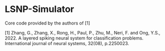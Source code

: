 # LSNP-Simulator
 
Core code provided by the authors of [1]

[1] Zhang, G., Zhang, X., Rong, H., Paul, P., Zhu, M., Neri, F. and Ong, Y.S., 2022. A layered spiking neural system for classification problems. International journal of neural systems, 32(08), p.2250023.